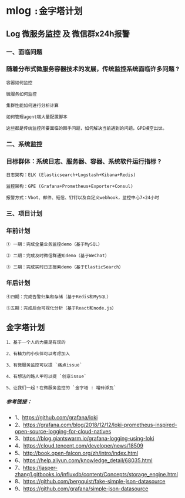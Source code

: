 # mlog `:金字塔计划`

## Log 微服务监控 及 微信群x24h报警

### 一、面临问题

### 随着分布式微服务容器技术的发展，传统监控系统面临许多问题 ?
```
容器如何监控

微服务如何监控

集群性能如何进行分析计算

如何管理agent端大量配置脚本

这些都是传统监控所要面临的棘手问题，如何解决当前遇到的问题，GPE横空出世。
```
### 二、系统监控

### 目标群体：系统日志、服务器、容器、系统软件运行指标 ?
```
日志架构：ELK (Elasticsearch+Logstash+Kibana+Redis)

监控架构：GPE (Grafana+Prometheus+Exporter+Consul)

报警方式：Vbot、邮件、短信、钉钉以及自定义webhook，监控中心7×24小时
```
### 三、项目计划
### 年前计划
```
① 一期：完成全量业务监控demo（基于MySQL）

② 二期：完成及时微信群通知demo（基于WeChat）

③ 三期：完成实时日志搜索demo（基于ElasticSearch）
```
### 年后计划
```
④四期：完成告警归集和存储（基于Redis和MySQL）

⑤五期：完成后台可视化分析（基于React和node.js）
```

## 金字塔计划
```
1、基于一个人的力量是有现的

2、有精力的小伙伴可以考虑加入

3、有微服务监控可以提 `痛点issue`

4、有想法的路人甲可以提 `创意issue`

5、让我们一起！在微服务监控的 `金字塔 : 增砖添瓦`

```


##### 参考链接：
* 1、https://github.com/grafana/loki
* 2、https://grafana.com/blog/2018/12/12/loki-prometheus-inspired-open-source-logging-for-cloud-natives
* 3、https://blog.giantswarm.io/grafana-logging-using-loki
* 4、https://cloud.tencent.com/developer/news/18509
* 5、http://book.open-falcon.org/zh/intro/index.html
* 6、https://help.aliyun.com/knowledge_detail/68035.html
* 7、https://jasper-zhang1.gitbooks.io/influxdb/content/Concepts/storage_engine.html
* 8、https://github.com/bergquist/fake-simple-json-datasource
* 9、https://github.com/grafana/simple-json-datasource

